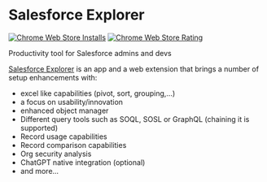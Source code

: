 # Salesforce Explorer

[![Chrome Web Store Installs](https://img.shields.io/chrome-web-store/users/eabpolgjfkpchgffbkiedgfemcgbnbde)](https://chromewebstore.google.com/detail/salesforce-explorer/eabpolgjfkpchgffbkiedgfemcgbnbde)
[![Chrome Web Store Rating](https://img.shields.io/chrome-web-store/rating/eabpolgjfkpchgffbkiedgfemcgbnbde)](https://chromewebstore.google.com/detail/salesforce-explorer/eabpolgjfkpchgffbkiedgfemcgbnbde)

Productivity tool for Salesforce admins and devs

[Salesforce Explorer](https://chromewebstore.google.com/detail/salesforce-explorer/eabpolgjfkpchgffbkiedgfemcgbnbde) is an app and a web extension that brings a number of setup enhancements with:
* excel like capabilities (pivot, sort, grouping,...)
* a focus on usability/innovation
* enhanced object manager
* Different query tools such as SOQL, SOSL or GraphQL (chaining it is supported)
* Record usage capabilities
* Record comparison capabilities
* Org security analysis
* ChatGPT native integration (optional)
* and more...
